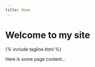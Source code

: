 ```yaml
---
title: Home
---
```


# Welcome to my site

{% include tagline.html %}

Here is some page content...
